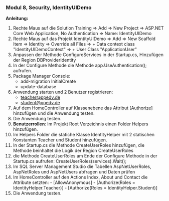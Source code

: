 ﻿### Modul 8, Security, IdentityUIDemo

**Anleitung:**
  1. Rechte Maus auf die Solution Training => Add => New Project => ASP.NET Core Web Application, No Authentication => Name: IdentityUIDemo
  2. Rechte Maus auf das Projekt IdentityUIDemo => Add => New Scaffold Item => Identity => Override all Files => + Data context class "IdentityUIDemoContext" => + User Class "ApplicationUser"
  3. Anpassen der Methode ConfigureServices in der Startup.cs, Hinzufügen der Region DBProviderIdentity
  4. In der Configure Methode die Methode app.UseAuthentication(); aufrufen.
  5. Package Manager Console:
     - add-migration InitialCreate
	 - update-database
  6. Anwendung starten und 2 Benutzer registrieren: 
     - teacher@ppedv.de
	 - student@ppedv.de
  7. Auf dem HomeController auf Klassenebene das Attribut [Authorize] hinzufügen und die Anwendung testen.
  8. Die Anwendung testen.
  9. **Benutzerrollen**: Im Projekt Root Verzeichnis einen Folder Helpers hinzufügen.
  10. Im Helpers Folder die statiche Klasse IdentityHelper mit 2 statischen Konstanten Teacher und Student hinzufügen.
  11. In der Startup.cs die Methode CreateUserRoles hinzufügen, die Methode beinhaltet die Logik der Region CreateUserRoles
  12. die Methode CreateUserRoles am Ende der Configure Methode in der Startup.cs aufrufen: CreateUserRoles(services).Wait();
  13. Im SQL Server Management Studio die Tabellen AspNetUserRoles, AspNetRoles und AspNetUsers abfragen und Daten prüfen
  14. Im HomeController auf den Actions Index, About und Contact die Attribute setzten:
     - [AllowAnonymous]
	 - [Authorize(Roles = IdentityHelper.Teacher)]
	 - [Authorize(Roles = IdentityHelper.Student)]
  15. Die Anwendung testen.